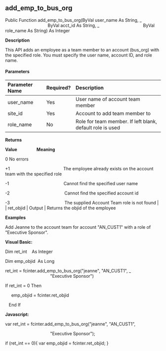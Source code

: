 add_emp_to_bus_org
----------------------

Public Function add_emp_to_bus_org(ByVal user_name As String, _
                                   ByVal acct_id As String, _
                                   ByVal role_name As String) As Integer

**Description**

This API adds an employee as a team member to an account (bus_org) with the specified role. You must specify the user name, account ID, and role name.

#### Parameters

| Parameter Name | Required? | Description |
|:--- |:--- |:--- |
| user_name | Yes | User name of account team member |
| site_id | Yes | Account to add team member to |
| role_name | No | Role for team member. If left blank, default role is used |

**Returns**

**Value**                **Meaning**

0 No errors

+1                                            The employee already exists on the account team with the specified role

-1                                             Cannot find the specified user name

-2                                             Cannot find the specified account id

-3                                             The supplied Account Team role is not found |
| ret_objid | Output | Returns the objid of the employee

**Examples**

 Add Jeanne to the account team for account "AN_CUST1" with a role of "Executive Sponsor".

**Visual Basic:**

Dim ret_int    As Integer

Dim emp_objid  As Long

ret_int = fcinter.add_emp_to_bus_org("jeanne", "AN_CUST1", _
                                     "Executive Sponsor")

 If ret_int = 0 Then

     emp_objid = fcinter.ret_objid

   End If

**Javascript:**

var ret_int = fcinter.add_emp_to_bus_org("jeanne", "AN_CUST1",

                                     "Executive Sponsor");

 if (ret_int == 0){ var emp_objid = fcinter.ret_objid; }